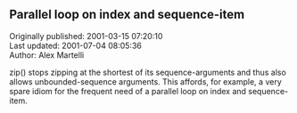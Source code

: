 ## Parallel loop on index and sequence-item  
Originally published: 2001-03-15 07:20:10  
Last updated: 2001-07-04 08:05:36  
Author: Alex Martelli  
  
zip() stops zipping at the shortest of its sequence-arguments and thus also allows unbounded-sequence arguments.  This affords, for example, a very spare idiom for the frequent need of a parallel loop on index and sequence-item.